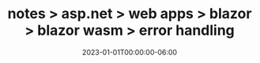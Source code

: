 ---
title: "notes > asp.net > web apps > blazor > blazor wasm > error handling"
date: 2023-01-01T00:00:00-06:00
draft: true
---